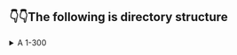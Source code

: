 ## 👇👇The following is directory structure
<details>
  <summary>A 1-300 </summary>

```
C:.                                       
├───2022                                  
│   └───2375 Model Taking
│       └───assets       
└───2023                 
    ├───3158 Three Kingdoms Game
    │   └───assets
    └───3179 Average
        └───assets
```
</details>

<br>

